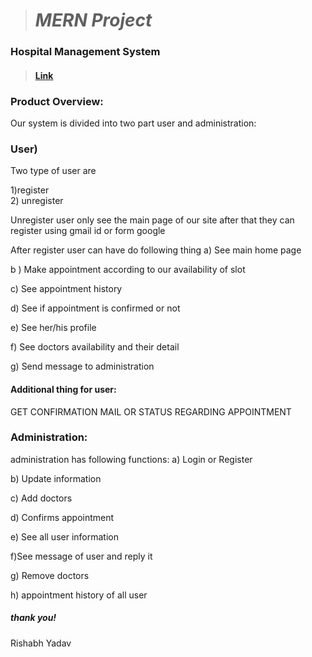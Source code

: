 > # 							*MERN Project*						

### Hospital Management System
> ####  [   Link ](https://city-hospital.vercel.app/ "   Link")

 ### Product Overview:
   Our system is divided into two  part user and administration:

### User)
  Two type of user are
  
  1)register  
  2) unregister
 
Unregister user only see the main page of our site after that they can register  using gmail id or form google 

After register user can have do following thing
a) See main  home page 

b ) Make appointment  according to our availability of slot

c) See appointment history

d) See if appointment is confirmed  or not 

e) See her/his profile 

f) See doctors availability and their detail

g) Send message  to administration

#### Additional thing for user: 

GET CONFIRMATION MAIL OR STATUS REGARDING APPOINTMENT

  ### Administration:  
  administration has following functions:
a) Login or Register

b) Update information 

c) Add doctors

d) Confirms appointment

e) See all user information

f)See message of user and reply it

g) Remove doctors 

h) appointment history of all user


##### thank you!


Rishabh Yadav



